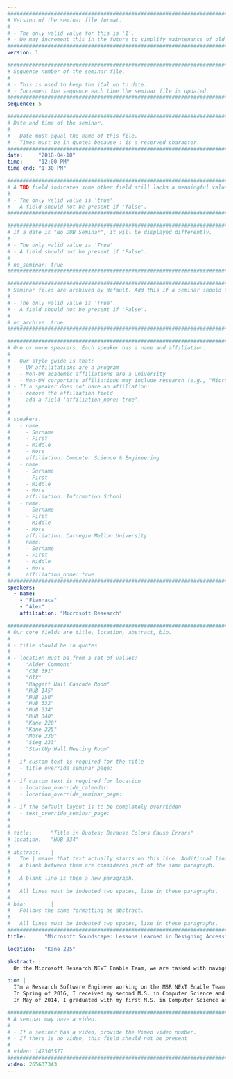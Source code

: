 ```yaml
---
################################################################################
# Version of the seminar file format.
#
# - The only valid value for this is '1'.
# - We may increment this in the future to simplify maintenance of old seminars.
################################################################################
version: 1

################################################################################
# Sequence number of the seminar file.
#
# - This is used to keep the iCal up to date.
# - Increment the sequence each time the seminar file is updated.
################################################################################
sequence: 5

################################################################################
# Date and time of the seminar.
#
# - Date must equal the name of this file.
# - Times must be in quotes because : is a reserved character.
################################################################################
date:     "2018-04-18"
time:     "12:00 PM"
time_end: "1:30 PM"

################################################################################
# A TBD field indicates some other field still lacks a meaningful value.
#
# - The only valid value is 'true'.
# - A field should not be present if 'false'.
################################################################################

################################################################################
# If a date is "No DUB Seminar", it will be displayed differently.
#
# - The only valid value is 'True'.
# - A field should not be present if 'False'.
#
# no_seminar: true
################################################################################

################################################################################
# Seminar files are archived by default. Add this if a seminar should not be.
#
# - The only valid value is 'True'.
# - A field should not be present if 'False'.
#
# no_archive: true
################################################################################

################################################################################
# One or more speakers. Each speaker has a name and affiliation.
#
# - Our style guide is that:
#   - UW affilitations are a program
#   - Non-UW academic affiliations are a university
#   - Non-UW corportate affiliations may include research (e.g., "Microsoft Research")
# - If a speaker does not have an affiliation:
#   - remove the affiliation field
#   - add a field 'affiliation_none: true'.
#
#
# speakers:
#   - name: 
#     - Surname
#     - First
#     - Middle
#     - More
#     affiliation: Computer Science & Engineering 
#   - name: 
#     - Surname
#     - First
#     - Middle
#     - More
#     affiliation: Information School 
#   - name: 
#     - Surname
#     - First
#     - Middle
#     - More
#     affiliation: Carnegie Mellon University 
#   - name:
#     - Surname
#     - First
#     - Middle
#     - More
#     affiliation_none: true
################################################################################
speakers:
  - name:
    - "Fiannaca"
    - "Alex"
    affiliation: "Microsoft Research"

################################################################################
# Our core fields are title, location, abstract, bio.
#
# - title should be in quotes
#
# - location must be from a set of values:
#     "Alder Commons"
#     "CSE 691"
#     "GIX"
#     "Haggett Hall Cascade Room"
#     "HUB 145"
#     "HUB 250"
#     "HUB 332"
#     "HUB 334"
#     "HUB 340"
#     "Kane 220"
#     "Kane 225"
#     "More 230"
#     "Sieg 233"
#     "StartUp Hall Meeting Room"
#
# - if custom text is required for the title
#   - title_override_seminar_page:
#
# - if custom text is required for location
#   - location_override_calendar:
#   - location_override_seminar_page:
#
# - if the default layout is to be completely overridden
#   - text_override_seminar_page:
#
#
# title:      "Title in Quotes: Because Colons Cause Errors"
# location:   "HUB 334"
#
# abstract:   |
#   The | means that text actually starts on this line. Additional lines without
#   a blank between them are considered part of the same paragraph.
#
#   A blank line is then a new paragraph.
#
#   All lines must be indented two spaces, like in these paragraphs.
#
# bio:        |
#   Follows the same formatting as abstract.
#
#   All lines must be indented two spaces, like in these paragraphs.
################################################################################
title:      "Microsoft Soundscape: Lessons Learned in Designing Accessible Technology and Bringing it to Market"

location:   "Kane 225"

abstract: |
  On the Microsoft Research NExT Enable Team, we are tasked with navigating the challenging space of taking cutting edge technology for people with disabilities to market. The most recent project our team has released is Microsoft Soundscape, a map that is delivered in 3D audio for people with visual impairments. Microsoft Soundscape uses 3D audio technology to enhance users’ ambient awareness, enabling users to get around and explore their surroundings in ways they may not have done before. Soundscape places audio cues and labels in 3D space such that they sound like they are coming from the direction towards the points of interest, parks, roads and other features in a user’s surroundings. In this talk I will discuss what Soundscape is and how it works, how we designed and developed it, and what we learned in taking it from a wild idea to a real product.

bio: |
  I'm a Research Software Engineer working on the MSR NExT Enable Team where we are developing exciting new technologies for and with people with disabilities. I'm currently working on the Microsoft Soundscape project and have worked on several Hands-Free projects in the past.
  In Spring of 2016, I received my second M.S. in Computer Science and Engineering from the University of Washington. I was co-advised by Maya Cakmak (Human-Robot Interaction) and Richard Ladner (Accessibility) and collaborated with Merrie Ringel Morris at Microsoft Research. My master’s qualifying exam was based on the AACrobat system I built at MSR in the summer of 2015. In AACrobat, we attempted to address many of the current communication issues in Augmentative and Alternative Communication (AAC) for people with neuromuscular diseases like ALS by redesigning an AAC system from a groupware perspective. This work was presented at CSCW 2017. Following up on this work in the summer of 2016, I developed a "voicesetting" system for AAC users in an attempt to enable AAC users to control the emotional and expressive features of their synthesized voices. This work will be presented at CHI 2018.
  In May of 2014, I graduated with my first M.S. in Computer Science and Engineering from the University of Nevada, Reno. My master’s thesis research surrounded the development of assistive technologies related to spatial perception for people with visual impairments. Prior to my work in computer science, I earned a B.S. in Biochemistry and Molecular Biology (Magna Cum Laude) from UNR.

################################################################################
# A seminar may have a video.
#
# - If a seminar has a video, provide the Vimeo video number.
# - If there is no video, this field should not be present
#
# video: 142303577
################################################################################
video: 265637343
---
```

